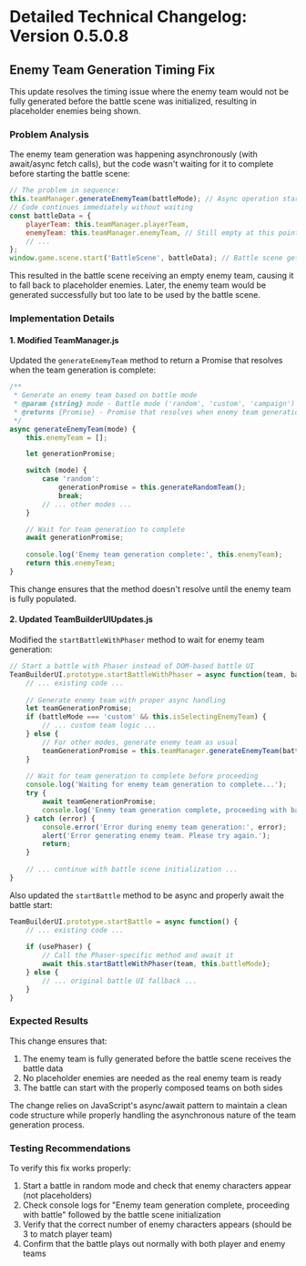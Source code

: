 # Detailed Technical Changelog: Version 0.5.0.8

## Enemy Team Generation Timing Fix

This update resolves the timing issue where the enemy team would not be fully generated before the battle scene was initialized, resulting in placeholder enemies being shown.

### Problem Analysis

The enemy team generation was happening asynchronously (with await/async fetch calls), but the code wasn't waiting for it to complete before starting the battle scene:

```javascript
// The problem in sequence:
this.teamManager.generateEnemyTeam(battleMode); // Async operation starts
// Code continues immediately without waiting
const battleData = {
    playerTeam: this.teamManager.playerTeam,
    enemyTeam: this.teamManager.enemyTeam, // Still empty at this point
    // ...
};
window.game.scene.start('BattleScene', battleData); // Battle scene gets empty enemy team
```

This resulted in the battle scene receiving an empty enemy team, causing it to fall back to placeholder enemies. Later, the enemy team would be generated successfully but too late to be used by the battle scene.

### Implementation Details

#### 1. Modified TeamManager.js

Updated the `generateEnemyTeam` method to return a Promise that resolves when the team generation is complete:

```javascript
/**
 * Generate an enemy team based on battle mode
 * @param {string} mode - Battle mode ('random', 'custom', 'campaign')
 * @returns {Promise} - Promise that resolves when enemy team generation is complete
 */
async generateEnemyTeam(mode) {
    this.enemyTeam = [];

    let generationPromise;

    switch (mode) {
        case 'random':
            generationPromise = this.generateRandomTeam();
            break;
        // ... other modes ...
    }

    // Wait for team generation to complete
    await generationPromise;
    
    console.log('Enemy team generation complete:', this.enemyTeam);
    return this.enemyTeam;
}
```

This change ensures that the method doesn't resolve until the enemy team is fully populated.

#### 2. Updated TeamBuilderUIUpdates.js

Modified the `startBattleWithPhaser` method to wait for enemy team generation:

```javascript
// Start a battle with Phaser instead of DOM-based battle UI
TeamBuilderUI.prototype.startBattleWithPhaser = async function(team, battleMode) {
    // ... existing code ...
    
    // Generate enemy team with proper async handling
    let teamGenerationPromise;
    if (battleMode === 'custom' && this.isSelectingEnemyTeam) {
        // ... custom team logic ...
    } else {
        // For other modes, generate enemy team as usual
        teamGenerationPromise = this.teamManager.generateEnemyTeam(battleMode);
    }
    
    // Wait for team generation to complete before proceeding
    console.log('Waiting for enemy team generation to complete...');
    try {
        await teamGenerationPromise;
        console.log('Enemy team generation complete, proceeding with battle');
    } catch (error) {
        console.error('Error during enemy team generation:', error);
        alert('Error generating enemy team. Please try again.');
        return;
    }
    
    // ... continue with battle scene initialization ...
}
```

Also updated the `startBattle` method to be async and properly await the battle start:

```javascript
TeamBuilderUI.prototype.startBattle = async function() {
    // ... existing code ...
    
    if (usePhaser) {
        // Call the Phaser-specific method and await it
        await this.startBattleWithPhaser(team, this.battleMode);
    } else {
        // ... original battle UI fallback ...
    }
}
```

### Expected Results

This change ensures that:

1. The enemy team is fully generated before the battle scene receives the battle data
2. No placeholder enemies are needed as the real enemy team is ready
3. The battle can start with the properly composed teams on both sides

The change relies on JavaScript's async/await pattern to maintain a clean code structure while properly handling the asynchronous nature of the team generation process.

### Testing Recommendations

To verify this fix works properly:
1. Start a battle in random mode and check that enemy characters appear (not placeholders)
2. Check console logs for "Enemy team generation complete, proceeding with battle" followed by the battle scene initialization
3. Verify that the correct number of enemy characters appears (should be 3 to match player team)
4. Confirm that the battle plays out normally with both player and enemy teams